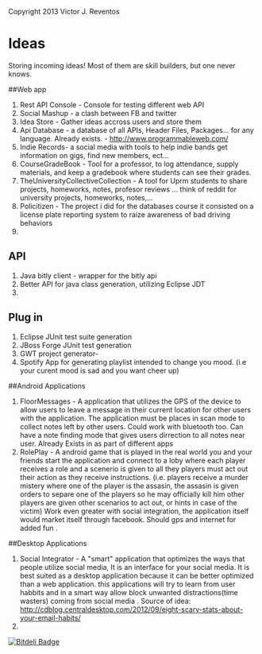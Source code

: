 Copyright 2013 Victor J. Reventos

Ideas
=====

Storing incoming ideas! Most of them are skill builders, but one never knows.


##Web app
1. Rest API Console - Console for testing different web API
2. Social Mashup - a clash between FB and twitter
3. Idea Store - Gather ideas accross users and store them
4. Api Database - a database of all APIs, Header Files, Packages... for any language. Already exists. - http://www.programmableweb.com/ 
5. Indie Records- a social media with tools to help indie bands get information on gigs, find new members, ect... 
6. CourseGradeBook - Tool for a professor, to log attendance, supply materials, and keep a gradebook where students can see their grades.
7. TheUniversityCollectiveCollection - A tool for Uprm students to share projects, homeworks, notes, profesor reviews ... think of reddit for university projects, homeworks, notes,... 
9. Policitizen - The project i did for the databases course it consisted on a license plate reporting system to raize awareness of bad driving behaviors 
10. 

## API
1. Java bitly client - wrapper for the bitly api
2. Better API for java class generation, utilizing Eclipse JDT
3. 

## Plug in
1. Eclipse JUnit test suite generation
2. JBoss Forge JUnit test generation
3. GWT project generator- 
4. Spotify App for generating playlist intended to change you mood. (i.e your curent mood is sad and you want cheer up)

##Android Applications
1. FloorMessages -  A application that utilizes the GPS of the device to allow users to leave a message in their current location for other users with the application. The application must be places in scan mode to collect notes left by other users. Could work with bluetooth too. Can have a note finding mode that gives users dirrection to all notes near user. Already Exists in as part of different apps 
2. RolePlay - A android game that is played in the real world you and your friends start the application and connect to a loby where each player receives a role and a scenerio is given to all they players must act out their action as they receive instructions. (i.e. players receive a murder mistery where one of the player is the assasin, the assasin is given orders to separe one of the players so he may officially kill him other players are given other scenarios to act out, or hints in case of the victim) Work even greater with social integration, the application itself would market itself through facebook. Should gps and internet for added fun .  

##Desktop Applications
1. Social Integrator - A "smart" application that optimizes the ways that people utilize social media, It is an interface for your social media. It is best suited as a desktop application because it can be better optimized than a web application. this applications will try to learn from user habbits and in a smart way allow block unwanted distractions(time wasters) coming from social media . Source of idea: http://cdblog.centraldesktop.com/2012/09/eight-scary-stats-about-your-email-habits/ 
2. 


[![Bitdeli Badge](https://d2weczhvl823v0.cloudfront.net/vjames19/ideas/trend.png)](https://bitdeli.com/free "Bitdeli Badge")

